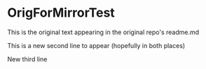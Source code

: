 # OrigForMirrorTest

This is the original text appearing in the original repo's readme.md

This is a new second line to appear (hopefully in both places)

New third line
